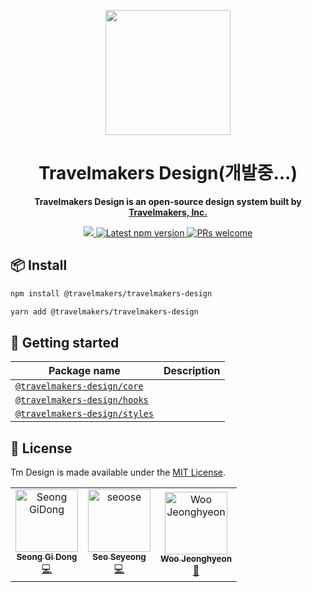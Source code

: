 <p align="center">
  <a href="https://travelmakers.github.io/travelmakers-design/">
    <img width="200" src="https://hotel-01.s3.ap-northeast-2.amazonaws.com/resource/logos/travelmakers/WHITE_LOGO_SQUARE_2.png">
  </a>
</p>

<h1 align="center">Travelmakers Design(개발중...)</h1>

<div align="center">

<p align="center"><strong>Travelmakers Design is an open-source design system built by <a href="https://livinginhotel.com">Travelmakers, Inc.</a></strong></p>

<p align='center'>
  <a href="https://livinginhotel.com">
    <img src="https://badgen.net/badge/icon/Made%20by%20travelmakers?icon=https://hotel-01.s3.ap-northeast-2.amazonaws.com/resource/logos/Symbol_Green.svg&label&color=5B69C3&labelColor=414C9A" />
  </a>
  <a href='https://www.npmjs.com/package/@travelmakers-design/core'>
    <img src='https://img.shields.io/npm/v/@travelmakers-design/core.svg' alt='Latest npm version'>
  </a>
  <a href="https://github.com/travelmakers/bloom/blob/master/.github/CONTRIBUTING.md">
    <img src="https://img.shields.io/badge/PRs-welcome-brightgreen.svg" alt="PRs welcome" />
  </a>
</p>
</div>

## 📦 Install

```bash
npm install @travelmakers/travelmakers-design
```

```bash
yarn add @travelmakers/travelmakers-design
```

<!-- 구분!!! -->

## :rocket: Getting started

| Package name                                      | Description                                 |
| ------------------------------------------------- | ------------------------------------------- |
| [`@travelmakers-design/core`](https://github.com/travelmakers/travelmakers-design/tree/main/packages/travelmakers-design-core)    |  |
| [`@travelmakers-design/hooks`](https://github.com/travelmakers/travelmakers-design/tree/main/packages/travelmakers-design-hooks)    |  |
| [`@travelmakers-design/styles`](https://github.com/travelmakers/travelmakers-design/tree/main/packages/travelmakers-design-styles)    |  |

## :page_facing_up: License

Tm Design is made available under the [MIT License](./LICENSE).


<!-- ALL-CONTRIBUTORS-LIST:START - Do not remove or modify this section -->
<!-- prettier-ignore-start -->
<!-- markdownlint-disable -->
<table>
  <tbody>
<tr>
      <td align="center"><a href="http://github.com/sgd122"><img src="https://avatars.githubusercontent.com/u/12554583?v=4?s=100" width="100px;" alt="Seong GiDong"/><br /><sub><b>Seong Gi Dong</b></sub></a><br /><a href="https://github.com/brave-people/Dev-Event/commits?author=sgd122" title="Code">💻</a></td>
      <td align="center"><a href="http://github.com/seoose"><img src="https://avatars.githubusercontent.com/u/118161196?v=4" width="100px;" alt="seoose"/><br /><sub><b>Seo Seyeong</b></sub></a><br /><a href="https://github.com/brave-people/Dev-Event/commits?author=roeniss" title="Code">💻</a></td>      
      <td align="center"><a href="http://github.com/vvooXD"><img src="https://avatars.githubusercontent.com/u/24476559?v=4" width="100px;" alt="Woo Jeonghyeon"/><br /><sub><b>Woo Jeonghyeon</b></sub></a><br /><a href="https://github.com/brave-people/Dev-Event/commits?author=roeniss" title="Code">🎨</a></td>      
    </tr>
  </tbody>
</table>
